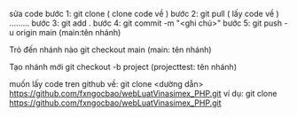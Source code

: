 sửa code
bước 1: git clone ( clone code về )
bước 2: git pull ( lấy code về )
.........
bước 3: git add .
bước 4: git commit -m "<ghi chú>" 
bước 5: git push -u origin main (main:tên nhánh)

Trỏ đến nhánh nào 
git checkout main (main: tên nhánh)

Tạo nhánh mới 
git checkout -b project (projecttest: tên nhánh)

muốn lấy code tren github về:
git clone <dường dẫn> <https://github.com/fxngocbao/webLuatVinasimex_PHP.git>
ví dụ: git clone https://github.com/fxngocbao/webLuatVinasimex_PHP.git
